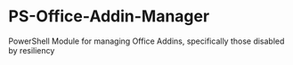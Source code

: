# PS-Office-Addin-Manager
PowerShell Module for managing Office Addins, specifically those disabled by resiliency
